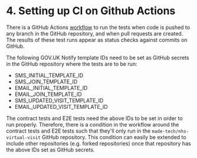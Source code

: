 # 4. Setting up CI on Github Actions

There is a GitHub Actions [workflow](../../.github/workflows/gha-ci.yml) to run the tests when code is pushed to any branch in the GitHub repository, and when pull requests are created. The results of these test runs appear as status checks against commits on GitHub.

The following GOV.UK Notify template IDs need to be set as GitHub secrets in the GitHub repository where the tests are to be run:

- SMS_INITIAL_TEMPLATE_ID
- SMS_JOIN_TEMPLATE_ID
- EMAIL_INITIAL_TEMPLATE_ID
- EMAIL_JOIN_TEMPLATE_ID
- SMS_UPDATED_VISIT_TEMPLATE_ID
- EMAIL_UPDATED_VISIT_TEMPLATE_ID

The contract tests and E2E tests need the above IDs to be set in order to run properly. Therefore, there is a condition in the workflow around the contract tests and E2E tests such that they'll only run in the `made-tech/nhs-virtual-visit` GitHub repository. This condition can easily be extended to include other repositories (e.g. forked repositories) once that repository has the above IDs set as GitHub secrets.
